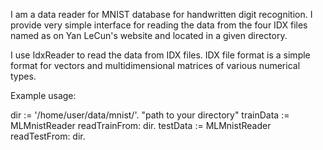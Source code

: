 I am a data reader for MNIST database for  handwritten digit recognition. I provide very simple interface for reading the data from the four IDX files named as on Yan LeCun's website and located in a given directory.

I use IdxReader to read the data from IDX files. IDX file format is a simple format for vectors and multidimensional matrices of various numerical types. 

Example usage:

dir := '/home/user/data/mnist/'. "path to your directory"
trainData := MLMnistReader readTrainFrom: dir.
testData := MLMnistReader readTestFrom: dir.